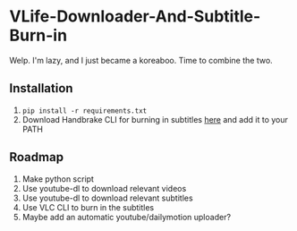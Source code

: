 # VLife-Downloader-And-Subtitle-Burn-in
Welp. I'm lazy, and I just became a koreaboo. Time to combine the two.

## Installation
1. `pip install -r requirements.txt`
2. Download Handbrake CLI for burning in subtitles [here](https://handbrake.fr/downloads2.php) and add it to your PATH

## Roadmap
1. Make python script
2. Use youtube-dl to download relevant videos
3. Use youtube-dl to download relevant subtitles
4. Use VLC CLI to burn in the subtitles
5. Maybe add an automatic youtube/dailymotion uploader?
